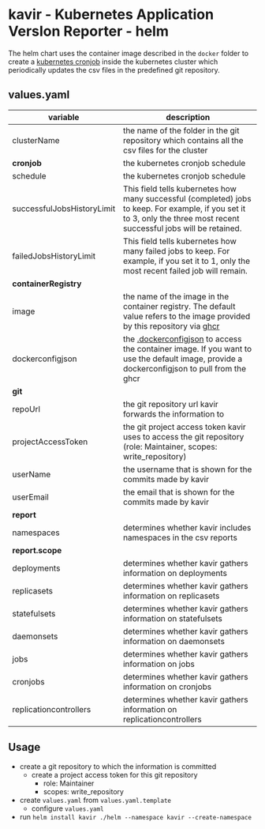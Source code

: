 # kavir - **K**ubernetes **A**pplication **V**ers**I**on **R**eporter - helm

The helm chart uses the container image described in the `docker` folder to create a [kubernetes cronjob](https://kubernetes.io/docs/concepts/workloads/controllers/cron-jobs/) inside the kubernetes cluster which periodically updates the csv files in the predefined git repository.

## values.yaml

| variable                   | description                                                                                   |
| -------------------------- | --------------------------------------------------------------------------------------------- |
| clusterName                | the name of the folder in the git repository which contains all the csv files for the cluster |
| **cronjob**                | the kubernetes cronjob schedule                                                               |
| schedule                   | the kubernetes cronjob schedule                                                               |
| successfulJobsHistoryLimit | This field tells kubernetes how many successful (completed) jobs to keep. For example, if you set it to 3, only the three most recent successful jobs will be retained. |
| failedJobsHistoryLimit     | This field tells kubernetes how many failed jobs to keep. For example, if you set it to 1, only the most recent failed job will remain. |
| **containerRegistry**      |                                                                                               |
| image                      | the name of the image in the container registry. The default value refers to the image provided by this repository via [ghcr](https://docs.github.com/en/packages/working-with-a-github-packages-registry/working-with-the-container-registry) |
| dockerconfigjson           | the [.dockerconfigjson](https://kubernetes.io/docs/tasks/configure-pod-container/pull-image-private-registry/) to access the container image. If you want to use the default image, provide a dockerconfigjson to pull from the ghcr |
| **git**                    |                                                                                               |
| repoUrl                    | the git repository url kavir forwards the information to                                      |
| projectAccessToken         | the git project access token kavir uses to access the git repository (role: Maintainer, scopes: write_repository) |
| userName                   | the username that is shown for the commits made by kavir                                      |
| userEmail                  | the email that is shown for the commits made by kavir                                         |
| **report**                 |                                                                                               |
| namespaces                 | determines whether kavir includes namespaces in the csv reports                               |
| **report.scope**           |                                                                                               |
| deployments                | determines whether kavir gathers information on deployments                                   |
| replicasets                | determines whether kavir gathers information on replicasets                                   |
| statefulsets               | determines whether kavir gathers information on statefulsets                                  |
| daemonsets                 | determines whether kavir gathers information on daemonsets                                    |
| jobs                       | determines whether kavir gathers information on jobs                                          |
| cronjobs                   | determines whether kavir gathers information on cronjobs                                      |
| replicationcontrollers     | determines whether kavir gathers information on replicationcontrollers                        |

## Usage

* create a git repository to which the information is committed
  * create a project access token for this git repository
    * role: Maintainer
    * scopes: write_repository
* create `values.yaml` from `values.yaml.template`
  * configure `values.yaml`
* run `helm install kavir ./helm --namespace kavir --create-namespace`
